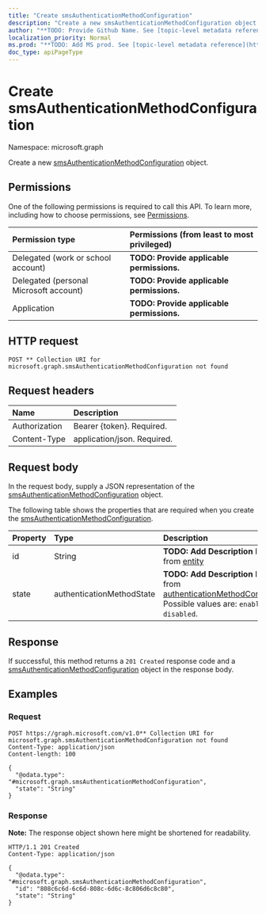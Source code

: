 ```yaml
---
title: "Create smsAuthenticationMethodConfiguration"
description: "Create a new smsAuthenticationMethodConfiguration object."
author: "**TODO: Provide Github Name. See [topic-level metadata reference](https://msgo.azurewebsites.net/add/document/guidelines/metadata.html#topic-level-metadata)**"
localization_priority: Normal
ms.prod: "**TODO: Add MS prod. See [topic-level metadata reference](https://msgo.azurewebsites.net/add/document/guidelines/metadata.html#topic-level-metadata)**"
doc_type: apiPageType
---
```


# Create smsAuthenticationMethodConfiguration
Namespace: microsoft.graph



Create a new [smsAuthenticationMethodConfiguration](../resources/smsauthenticationmethodconfiguration.md) object.

## Permissions
One of the following permissions is required to call this API. To learn more, including how to choose permissions, see [Permissions](/graph/permissions-reference).

|Permission type|Permissions (from least to most privileged)|
|:---|:---|
|Delegated (work or school account)|**TODO: Provide applicable permissions.**|
|Delegated (personal Microsoft account)|**TODO: Provide applicable permissions.**|
|Application|**TODO: Provide applicable permissions.**|

## HTTP request

<!-- {
  "blockType": "ignored"
}
-->
``` http
POST ** Collection URI for microsoft.graph.smsAuthenticationMethodConfiguration not found
```

## Request headers
|Name|Description|
|:---|:---|
|Authorization|Bearer {token}. Required.|
|Content-Type|application/json. Required.|

## Request body
In the request body, supply a JSON representation of the [smsAuthenticationMethodConfiguration](../resources/smsauthenticationmethodconfiguration.md) object.

The following table shows the properties that are required when you create the [smsAuthenticationMethodConfiguration](../resources/smsauthenticationmethodconfiguration.md).

|Property|Type|Description|
|:---|:---|:---|
|id|String|**TODO: Add Description** Inherited from [entity](../resources/entity.md)|
|state|authenticationMethodState|**TODO: Add Description** Inherited from [authenticationMethodConfiguration](../resources/authenticationmethodconfiguration.md). Possible values are: `enabled`, `disabled`.|



## Response

If successful, this method returns a `201 Created` response code and a [smsAuthenticationMethodConfiguration](../resources/smsauthenticationmethodconfiguration.md) object in the response body.

## Examples

### Request
<!-- {
  "blockType": "request",
  "name": "create_smsauthenticationmethodconfiguration_from_"
}
-->
``` http
POST https://graph.microsoft.com/v1.0** Collection URI for microsoft.graph.smsAuthenticationMethodConfiguration not found
Content-Type: application/json
Content-length: 100

{
  "@odata.type": "#microsoft.graph.smsAuthenticationMethodConfiguration",
  "state": "String"
}
```


### Response
**Note:** The response object shown here might be shortened for readability.
<!-- {
  "blockType": "response",
  "truncated": true,
  "@odata.type": "microsoft.graph.smsAuthenticationMethodConfiguration"
}
-->
``` http
HTTP/1.1 201 Created
Content-Type: application/json

{
  "@odata.type": "#microsoft.graph.smsAuthenticationMethodConfiguration",
  "id": "808c6c6d-6c6d-808c-6d6c-8c806d6c8c80",
  "state": "String"
}
```

